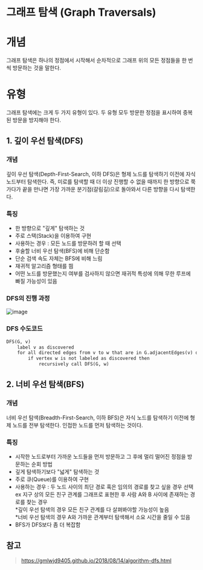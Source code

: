 그래프 탐색 (Graph Traversals)
===


# 개념
그래프 탐색은 하나의 정점에서 시작해서 순차적으로 그래프 위의 모든 정점들을 한 번씩 방문하는 것을 말한다. 

# 유형

그래프 탐색에는 크게 두 가지 유형이 있다. 두 유형 모두 방문한 정점을 표시하여 중복된 방문을 방지해야 한다.

## 1. 깊이 우선 탐색(DFS)

### __개념__
깊이 우선 탐색(Depth-First-Search, 이하 DFS)은 형제 노드를 탐색하기 이전에 자식 노드부터 탐색한다. 즉, 미로를 탐색할 때 더 이상 진행할 수 없을 때까지 한 방향으로 쭉 가다가 끝을 만나면 가장 가까운 분기점(갈림길)으로 돌아와서 다른 방향을 다시 탐색한다.

### __특징__
- 한 방향으로 "깊게" 탐색하는 것
- 주로 스택(Stack)을 이용하여 구현
- 사용하는 경우 : 모든 노드를 방문하려 할 때 선택
- 후술할 너비 우선 탐색(BFS)에 비해 단순함
- 단순 검색 속도 자체는 BFS에 비해 느림
- 재귀적 알고리즘 형태를 띔
- 어떤 노드를 방문했는지 여부를 검사하지 않으면 재귀적 특성에 의해 무한 루프에 빠질 가능성이 있음

### __DFS의 진행 과정__
![image](https://user-images.githubusercontent.com/68508521/165319337-3b977b0f-c670-4f0f-92a3-3e68db057cca.png)

### __DFS 수도코드__
```md
DFS(G, v)
    label v as discovered
    for all directed edges from v to w that are in G.adjacentEdges(v) do
        if vertex w is not labeled as discovered then
            recursively call DFS(G, w)
```


## 2. 너비 우선 탐색(BFS)

### __개념__
너비 우선 탐색(Breadth-First-Search, 이하 BFS)은 자식 노드를 탐색하기 이전에 형제 노드를 전부 탐색한다. 인접한 노드를 먼저 탐색하는 것이다.

### __특징__
- 시작한 노드로부터 가까운 노드들을 먼저 방문하고 그 후에 멀리 떨어진 정점을 방문하는 순회 방법
- 깊게 탐색하기보다 "넓게" 탐색하는 것
- 주로 큐(Queue)를 이용하여 구현
- 사용하는 경우 : 두 노드 사이의 최단 경로 혹은 임의의 경로를 찾고 싶을 경우 선택  
ex 지구 상의 모든 친구 관계를 그래프로 표현한 후 사람 A와 B 사이에 존재하는 경로를 찾는 경우  
*깊이 우선 탐색의 경우 모든 친구 관계를 다 살펴봐야할 가능성이 높음  
*너비 우선 탐색의 경우 A와 가까운 관계부터 탐색해서 소요 시간을 줄일 수 있음
- BFS가 DFS보다 좀 더 복잡함




## 참고

> https://gmlwjd9405.github.io/2018/08/14/algorithm-dfs.html


